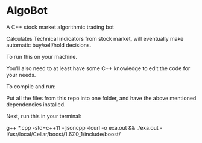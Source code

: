 # AlgoBot
A C++ stock market algorithmic trading bot

Calculates Technical indicators from stock market, will eventually make automatic buy/sell/hold decisions.

To run this on your machine.

You'll also need to at least have some C++ knowledge to edit the code for your needs.

To compile and run:

Put all the files from this repo into one folder, and have the above mentioned dependencies installed.

Next, run this in your terminal:

g++ *.cpp -std=c++11 -ljsoncpp -lcurl -o exa.out && ./exa.out -I/usr/local/Cellar/boost/1.67.0_1/include/boost/
